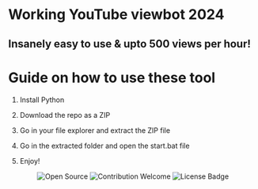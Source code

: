# Working YouTube viewbot 2024   
     
## Insanely easy to use & upto 500 views per hour!    
  
# Guide on how to use these tool
   
1. Install Python   
   
2. Download the repo as a ZIP   
   
3. Go in your file explorer and extract the ZIP file    
  
4. Go in the extracted folder and open the start.bat file   
 
5. Enjoy! 
  
<p align="center">
  <img src="https://badges.frapsoft.com/os/v1/open-source.svg?v=103" alt="Open Source"> 
  <img src="https://img.shields.io/badge/contributions-welcome-brightgreen.svg?style=flat" alt="Contribution Welcome">   
  <img src="https://img.shields.io/badge/License-GPLv3-blue.svg" alt="License Badge">      
</p> 